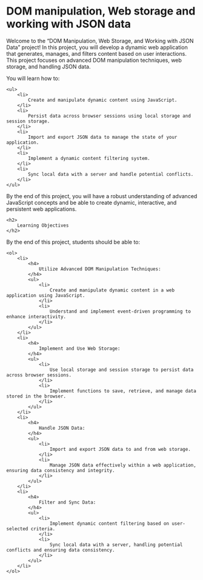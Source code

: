 <h1>
    DOM manipulation, Web storage and working with JSON data
</h1>
<p>
    Welcome to the “DOM Manipulation, Web Storage, and Working with JSON Data” project! In this project, you will develop a dynamic web application that generates, manages, and filters content based on user interactions. This project focuses on advanced DOM manipulation techniques, web storage, and handling JSON data.

You will learn how to:

    <ul>
        <li>
            Create and manipulate dynamic content using JavaScript.
        </li>
        <li>
            Persist data across browser sessions using local storage and session storage.
        </li>
        <li>
            Import and export JSON data to manage the state of your application.
        </li>
        <li>
            Implement a dynamic content filtering system.
        </li>
        <li>
            Sync local data with a server and handle potential conflicts.
        </li>
    </ul>
    
By the end of this project, you will have a robust understanding of advanced JavaScript concepts and be able to create dynamic, interactive, and persistent web applications.

    <h2>
        Learning Objectives
    </h2>
By the end of this project, students should be able to:

    <ol>
        <li>
            <h4>
                Utilize Advanced DOM Manipulation Techniques:
            </h4>
            <ul>
                <li>
                    Create and manipulate dynamic content in a web application using JavaScript.
                </li>
                <li>
                    Understand and implement event-driven programming to enhance interactivity.
                </li>
            </ul>
        </li>
        <li>
            <h4>
                Implement and Use Web Storage:
            </h4>
            <ul>
                <li>
                    Use local storage and session storage to persist data across browser sessions.
                </li>
                <li>
                    Implement functions to save, retrieve, and manage data stored in the browser.
                </li>
            </ul>
        </li>
        <li>
            <h4>
                Handle JSON Data:
            </h4>
            <ul>
                <li>
                    Import and export JSON data to and from web storage.
                </li>
                <li>
                    Manage JSON data effectively within a web application, ensuring data consistency and integrity.
                </li>
            </ul>
        </li>
        <li>
            <h4>
                Filter and Sync Data:
            </h4>
            <ul>
                <li>
                    Implement dynamic content filtering based on user-selected criteria.
                </li>
                <li>
                    Sync local data with a server, handling potential conflicts and ensuring data consistency.
                </li>
            </ul>
        </li>
    </ol>
</p>
